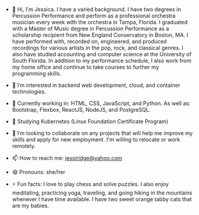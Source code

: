 - 👋  Hi, I'm Jessica. I have a varied background. I have two degrees in Percussion Performance and perform as a professional orchestra musician every week with the orchestra in Tampa, Florida. I graduated with a Master of Music degree in Percussion Performance as a scholarship recipient from New England Conservatory in Boston, MA. I have performed with, recorded on, engineered, and produced recordings for various artists in the pop, rock, and classical genres. I also have studied accounting and computer science at the University of South Florida. In addition to my performance schedule, I also work from my home office and continue to take courses to further my programming skills.

- 👀  I’m interested in backend web development, cloud, and container technologies.
 
- 🌱  Currently working in: HTML, CSS, JavaScript, and Python. As well as: Bootstrap, Flexbox, ReactJS, NodeJS, and PostgreSQL.

- 📖  Studying Kubernetes (Linux Foundation Certificate Program)
  
- 💞️  I’m looking to collaborate on any projects that will help me improve my skills and apply for new employment. I'm willing to relocate or work remotely.
  
- 📫  How to reach me: jessiridge@yahoo.com
  
- 😄  Pronouns: she/her 
  
- ⚡  Fun facts: I love to play chess and solve puzzles. I also enjoy meditating, practicing yoga, traveling, and going hiking in the mountains whenever I have time available. I have two sweet orange tabby cats that are my babies.

<!---
JessiRidge/JessiRidge is a ✨ special ✨ repository because its `README.md` (this file) appears on your GitHub profile.
You can click the Preview link to take a look at your changes.
--->
